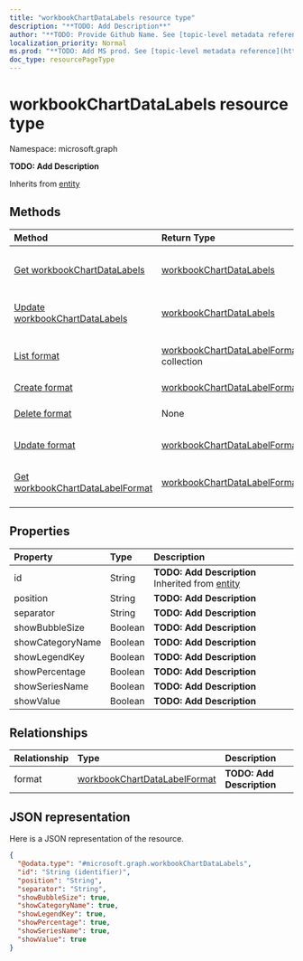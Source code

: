 ```yaml
---
title: "workbookChartDataLabels resource type"
description: "**TODO: Add Description**"
author: "**TODO: Provide Github Name. See [topic-level metadata reference](https://msgo.azurewebsites.net/add/document/guidelines/metadata.html#topic-level-metadata)**"
localization_priority: Normal
ms.prod: "**TODO: Add MS prod. See [topic-level metadata reference](https://msgo.azurewebsites.net/add/document/guidelines/metadata.html#topic-level-metadata)**"
doc_type: resourcePageType
---
```


# workbookChartDataLabels resource type


Namespace: microsoft.graph

**TODO: Add Description**


Inherits from [entity](../resources/entity.md)

## Methods
|Method|Return Type|Description|
|:---|:---|:---|
|[Get workbookChartDataLabels](../api/workbookchartdatalabels-get.md)|[workbookChartDataLabels](../resources/workbookchartdatalabels.md)|Read the properties and relationships of a [workbookChartDataLabels](../resources/workbookchartdatalabels.md) object.|
|[Update workbookChartDataLabels](../api/workbookchartdatalabels-update.md)|[workbookChartDataLabels](../resources/workbookchartdatalabels.md)|Update the properties of a [workbookChartDataLabels](../resources/workbookchartdatalabels.md) object.|
|[List format](../api/workbookchartdatalabels-list-format.md)|[workbookChartDataLabelFormat](../resources/workbookchartdatalabelformat.md) collection|Get the workbookChartDataLabelFormats from the format navigation property.|
|[Create format](../api/workbookchartdatalabels-post-format.md)|[workbookChartDataLabelFormat](../resources/workbookchartdatalabelformat.md)|Create a new format object.|
|[Delete format](../api/workbookchartdatalabels-delete-format.md)|None|Delete a [workbookChartDataLabelFormat](../resources/workbookchartdatalabelformat.md) object.|
|[Update format](../api/workbookchartdatalabels-update-format.md)|[workbookChartDataLabelFormat](../resources/workbookchartdatalabelformat.md)|Update the properties of a format object.|
|[Get workbookChartDataLabelFormat](../api/workbookchartdatalabelformat-get.md)|[workbookChartDataLabelFormat](../resources/workbookchartdatalabelformat.md)|Read the properties and relationships of a [workbookChartDataLabelFormat](../resources/workbookchartdatalabelformat.md) object.|

## Properties
|Property|Type|Description|
|:---|:---|:---|
|id|String|**TODO: Add Description** Inherited from [entity](../resources/entity.md)|
|position|String|**TODO: Add Description**|
|separator|String|**TODO: Add Description**|
|showBubbleSize|Boolean|**TODO: Add Description**|
|showCategoryName|Boolean|**TODO: Add Description**|
|showLegendKey|Boolean|**TODO: Add Description**|
|showPercentage|Boolean|**TODO: Add Description**|
|showSeriesName|Boolean|**TODO: Add Description**|
|showValue|Boolean|**TODO: Add Description**|

## Relationships
|Relationship|Type|Description|
|:---|:---|:---|
|format|[workbookChartDataLabelFormat](../resources/workbookchartdatalabelformat.md)|**TODO: Add Description**|

## JSON representation
Here is a JSON representation of the resource.
<!-- {
  "blockType": "resource",
  "keyProperty": "id",
  "@odata.type": "microsoft.graph.workbookChartDataLabels",
  "baseType": "microsoft.graph.entity",
  "openType": false
}
-->
``` json
{
  "@odata.type": "#microsoft.graph.workbookChartDataLabels",
  "id": "String (identifier)",
  "position": "String",
  "separator": "String",
  "showBubbleSize": true,
  "showCategoryName": true,
  "showLegendKey": true,
  "showPercentage": true,
  "showSeriesName": true,
  "showValue": true
}
```

